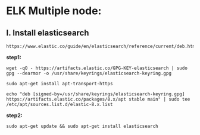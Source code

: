 # ELK Multiple node:

## I. Install elasticsearch
```
https://www.elastic.co/guide/en/elasticsearch/reference/current/deb.html
```

**step1:**
```
wget -qO - https://artifacts.elastic.co/GPG-KEY-elasticsearch | sudo gpg --dearmor -o /usr/share/keyrings/elasticsearch-keyring.gpg

sudo apt-get install apt-transport-https

echo "deb [signed-by=/usr/share/keyrings/elasticsearch-keyring.gpg] https://artifacts.elastic.co/packages/8.x/apt stable main" | sudo tee /etc/apt/sources.list.d/elastic-8.x.list

```

**step2:**
```
sudo apt-get update && sudo apt-get install elasticsearch
```